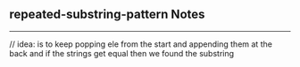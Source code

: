 <h2>repeated-substring-pattern Notes</h2><hr>// idea: is to keep popping ele from the start and appending them at the back and if the strings get equal then we found the substring